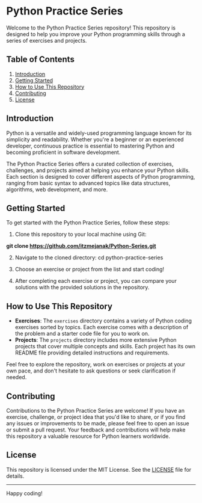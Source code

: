 # Python Practice Series

Welcome to the Python Practice Series repository! This repository is designed to help you improve your Python programming skills through a series of exercises and projects.

## Table of Contents
1. [Introduction](#introduction)
2. [Getting Started](#getting-started)
3. [How to Use This Repository](#how-to-use-this-repository)
4. [Contributing](#contributing)
5. [License](#license)

## Introduction
Python is a versatile and widely-used programming language known for its simplicity and readability. Whether you're a beginner or an experienced developer, continuous practice is essential to mastering Python and becoming proficient in software development.

The Python Practice Series offers a curated collection of exercises, challenges, and projects aimed at helping you enhance your Python skills. Each section is designed to cover different aspects of Python programming, ranging from basic syntax to advanced topics like data structures, algorithms, web development, and more.

## Getting Started
To get started with the Python Practice Series, follow these steps:
1. Clone this repository to your local machine using Git:

**git clone https://github.com/itzmejanak/Python-Series.git**

2. Navigate to the cloned directory:
cd python-practice-series

3. Choose an exercise or project from the list and start coding!
4. After completing each exercise or project, you can compare your solutions with the provided solutions in the repository.

## How to Use This Repository
- **Exercises**: The `exercises` directory contains a variety of Python coding exercises sorted by topics. Each exercise comes with a description of the problem and a starter code file for you to work on.
- **Projects**: The `projects` directory includes more extensive Python projects that cover multiple concepts and skills. Each project has its own README file providing detailed instructions and requirements.

Feel free to explore the repository, work on exercises or projects at your own pace, and don't hesitate to ask questions or seek clarification if needed.

## Contributing
Contributions to the Python Practice Series are welcome! If you have an exercise, challenge, or project idea that you'd like to share, or if you find any issues or improvements to be made, please feel free to open an issue or submit a pull request. Your feedback and contributions will help make this repository a valuable resource for Python learners worldwide.

## License
This repository is licensed under the MIT License. See the [LICENSE](LICENSE) file for details.

---

Happy coding!
